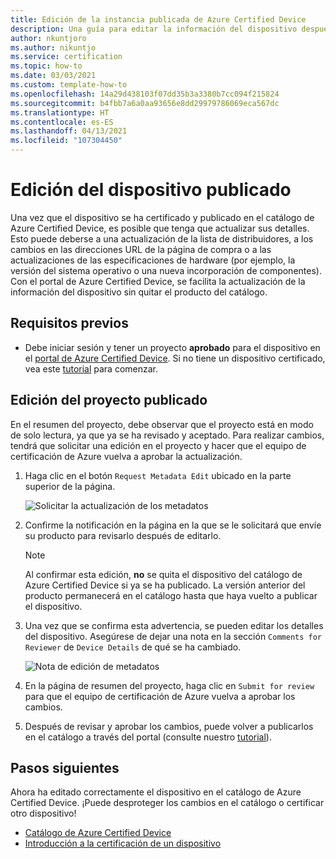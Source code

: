 ```yaml
---
title: Edición de la instancia publicada de Azure Certified Device
description: Una guía para editar la información del dispositivo después de haberlo certificado y publicado a través del programa Azure Certified Device.
author: nkuntjoro
ms.author: nikuntjo
ms.service: certification
ms.topic: how-to
ms.date: 03/03/2021
ms.custom: template-how-to
ms.openlocfilehash: 14a29d438103f07dd35b3a3380b7cc094f215824
ms.sourcegitcommit: b4fbb7a6a0aa93656e8dd29979786069eca567dc
ms.translationtype: HT
ms.contentlocale: es-ES
ms.lasthandoff: 04/13/2021
ms.locfileid: "107304450"
---
```

# <a name="edit-your-published-device"></a>Edición del dispositivo publicado

Una vez que el dispositivo se ha certificado y publicado en el catálogo de Azure Certified Device, es posible que tenga que actualizar sus detalles. Esto puede deberse a una actualización de la lista de distribuidores, a los cambios en las direcciones URL de la página de compra o a las actualizaciones de las especificaciones de hardware (por ejemplo, la versión del sistema operativo o una nueva incorporación de componentes). Con el portal de Azure Certified Device, se facilita la actualización de la información del dispositivo sin quitar el producto del catálogo.

## <a name="prerequisites"></a>Requisitos previos

- Debe iniciar sesión y tener un proyecto **aprobado** para el dispositivo en el [portal de Azure Certified Device](https://certify.azure.com). Si no tiene un dispositivo certificado, vea este [tutorial](tutorial-01-creating-your-project.md) para comenzar.

## <a name="editing-your-published-project"></a>Edición del proyecto publicado

En el resumen del proyecto, debe observar que el proyecto está en modo de solo lectura, ya que ya se ha revisado y aceptado. Para realizar cambios, tendrá que solicitar una edición en el proyecto y hacer que el equipo de certificación de Azure vuelva a aprobar la actualización.

1. Haga clic en el botón `Request Metadata Edit` ubicado en la parte superior de la página.  

    ![Solicitar la actualización de los metadatos](./media/images/request-metadata-edit.png)

1. Confirme la notificación en la página en la que se le solicitará que envíe su producto para revisarlo después de editarlo.
    > [!NOTE]
    > Al confirmar esta edición, **no** se quita el dispositivo del catálogo de Azure Certified Device si ya se ha publicado. La versión anterior del producto permanecerá en el catálogo hasta que haya vuelto a publicar el dispositivo.

1. Una vez que se confirma esta advertencia, se pueden editar los detalles del dispositivo. Asegúrese de dejar una nota en la sección `Comments for Reviewer` de `Device Details` de qué se ha cambiado.

    ![Nota de edición de metadatos](./media/images/edit-notes.png)

1. En la página de resumen del proyecto, haga clic en `Submit for review` para que el equipo de certificación de Azure vuelva a aprobar los cambios.
1. Después de revisar y aprobar los cambios, puede volver a publicarlos en el catálogo a través del portal (consulte nuestro [tutorial](./tutorial-04-publishing-your-device.md)).

## <a name="next-steps"></a>Pasos siguientes

Ahora ha editado correctamente el dispositivo en el catálogo de Azure Certified Device. ¡Puede desproteger los cambios en el catálogo o certificar otro dispositivo!
- [Catálogo de Azure Certified Device](https://devicecatalog.azure.com/)
- [Introducción a la certificación de un dispositivo](./tutorial-01-creating-your-project.md)
